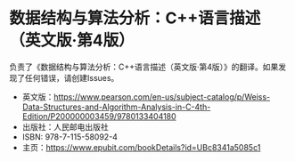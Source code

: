 # 数据结构与算法分析：C++语言描述（英文版·第4版）

负责了《数据结构与算法分析：C++语言描述（英文版·第4版）》的翻译。如果发现了任何错误，请创建Issues。

* 英文版：https://www.pearson.com/en-us/subject-catalog/p/Weiss-Data-Structures-and-Algorithm-Analysis-in-C-4th-Edition/P200000003459/9780133404180
* 出版社：人民邮电出版社
* ISBN: 978-7-115-58092-4
* 主页：https://www.epubit.com/bookDetails?id=UBc8341a5085c1
